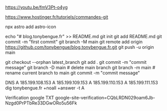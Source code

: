 https://youtu.be/fmV3Pt-o4yg

https://www.hostinger.fr/tutoriels/commandes-git

npx astro add astro-icon

echo "# blog.tonybengue.fr" >> README.md
git init
git add README.md
git commit -m "first commit"
git branch -M main
git remote add origin https://github.com/tonybengue/blog.tonybengue.fr.git
git push -u origin main


git checkout --orphan latest_branch
git add .
git commit -m "commit message"
git branch -D main # delete main branch
git branch -m main # rename current branch to main
git commit -m "commit message"

DNS
A 185.199.108.153
A 185.199.109.153
A 185.199.110.153
A 185.199.111.153
dig tonybengue.fr +noall +answer -t A

Verification google
TXT google-site-verification=CQbLRDN029oam6Jb-Nzgd0PrPTbRe33DGwORo5u56Fk